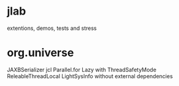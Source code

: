 jlab
====

extentions, demos, tests and stress

org.universe
=

JAXBSerializer
jcl
Parallel.for
Lazy<T> with ThreadSafetyMode
ReleableThreadLocal
LightSysInfo without external dependencies